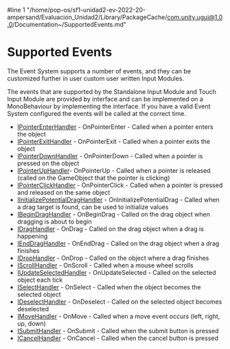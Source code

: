 #line 1 "/home/pop-os/sf1-unidad2-ev-2022-20-ampersand/Evaluacion_Unidad2/Library/PackageCache/com.unity.ugui@1.0.0/Documentation~/SupportedEvents.md"
# Supported Events

The Event System supports a number of events, and they can be customized further in user custom user written Input Modules.

The events that are supported by the Standalone Input Module and Touch Input Module are provided by interface and can be implemented on a MonoBehaviour by implementing the interface. If you have a valid Event System configured the events will be called at the correct time.

- [IPointerEnterHandler](xref:UnityEngine.EventSystems.IPointerEnterHandler) - OnPointerEnter - Called when a pointer enters the object
- [IPointerExitHandler](xref:UnityEngine.EventSystems.IPointerExitHandler) - OnPointerExit - Called when a pointer exits the object
- [IPointerDownHandler](xref:UnityEngine.EventSystems.IPointerDownHandler) - OnPointerDown - Called when a pointer is pressed on the object
- [IPointerUpHandler](xref:UnityEngine.EventSystems.IPointerUpHandler)- OnPointerUp - Called when a pointer is released (called on the GameObject that the pointer is clicking)
- [IPointerClickHandler](xref:UnityEngine.EventSystems.IPointerClickHandler) - OnPointerClick - Called when a pointer is pressed and released on the same object
- [IInitializePotentialDragHandler](xref:UnityEngine.EventSystems.IInitializePotentialDragHandler) - OnInitializePotentialDrag - Called when a drag target is found, can be used to initialize values
- [IBeginDragHandler](xref:UnityEngine.EventSystems.IBeginDragHandler) - OnBeginDrag - Called on the drag object when dragging is about to begin
- [IDragHandler](xref:UnityEngine.EventSystems.IDragHandler) - OnDrag - Called on the drag object when a drag is happening
- [IEndDragHandler](xref:UnityEngine.EventSystems.IEndDragHandler) - OnEndDrag - Called on the drag object when a drag finishes
- [IDropHandler](xref:UnityEngine.EventSystems.IDropHandler) - OnDrop - Called on the object where a drag finishes
- [IScrollHandler](xref:UnityEngine.EventSystems.IScrollHandler) - OnScroll - Called when a mouse wheel scrolls
- [IUpdateSelectedHandler](xref:UnityEngine.EventSystems.IUpdateSelectedHandler) - OnUpdateSelected - Called on the selected object each tick
- [ISelectHandler](xref:UnityEngine.EventSystems.ISelectHandler) - OnSelect - Called when the object becomes the selected object
- [IDeselectHandler](xref:UnityEngine.EventSystems.IDeselectHandler) - OnDeselect - Called on the selected object becomes deselected
- [IMoveHandler](xref:UnityEngine.EventSystems.IMoveHandler) - OnMove - Called when a move event occurs (left, right, up, down)
- [ISubmitHandler](xref:UnityEngine.EventSystems.ISubmitHandler) - OnSubmit - Called when the submit button is pressed
- [ICancelHandler](xref:UnityEngine.EventSystems.ICancelHandler) - OnCancel - Called when the cancel button is pressed
